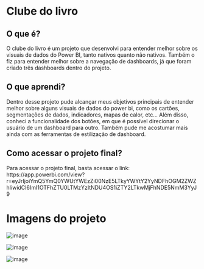 <h1>Clube do livro</h1>

<h2>O que é?</h2>
<p>O clube do livro é um projeto que desenvolvi para entender melhor sobre os visuais de dados do Power BI, tanto nativos quanto não nativos. Também o fiz para entender melhor sobre a navegação de dashboards, já que foram criado três dashboards dentro do projeto.</p>

<h2>O que aprendi?</h2>
<p>Dentro desse projeto pude alcançar meus objetivos principais de entender melhor sobre alguns visuais de dados do power bi, como os cartões, segmentações de dados, indicadores, mapas de calor, etc... Além disso, conheci a funcionalidade dos botões, em que é possível direcionar o usuário de um dashboard para outro. Também pude me acostumar mais ainda com as ferramentas de estilização de dashboard.</p>

<h2>Como acessar o projeto final?</h2>
<p>Para acessar o projeto final, basta acessar o link: https://app.powerbi.com/view?r=eyJrIjoiYmQ5YmQ0YWUtYWEzZi00NzE5LTkyYWYtY2YyNDFhOGM2ZWZhIiwidCI6ImI1OTFhZTU0LTMzYzItNDU4OS1iZTY2LTkwMjFhNDE5NmM3YyJ9</p>

<h1>Imagens do projeto</h1>

![image](https://user-images.githubusercontent.com/110418142/211905592-62bc9a10-b7ac-4b46-80a9-e4d570239a42.png)

![image](https://user-images.githubusercontent.com/110418142/211905669-7a45188d-4709-49e7-8f30-e0b4274ed034.png)

![image](https://user-images.githubusercontent.com/110418142/211905733-46f2b5e6-ab9b-461d-a39d-a6748648970c.png)




